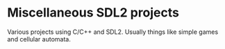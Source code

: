 # Miscellaneous SDL2 projects

Various projects using C/C++ and SDL2. Usually things like simple games and
cellular automata.